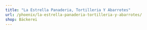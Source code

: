 ```yaml
---
title: "La Estrella Panaderia, Tortilleria Y Abarrotes"
url: /phoenix/la-estrella-panaderia-tortilleria-y-abarrotes/
shop: Bäckerei
---
```

